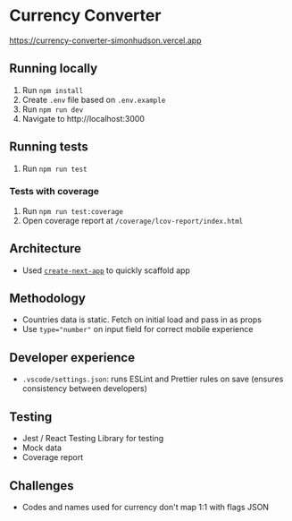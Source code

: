 # Currency Converter

https://currency-converter-simonhudson.vercel.app

## Running locally

1. Run `npm install`
2. Create `.env` file based on `.env.example`
3. Run `npm run dev`
4. Navigate to http://localhost:3000

## Running tests
1. Run `npm run test`

### Tests with coverage
1. Run `npm run test:coverage`
2. Open coverage report at `/coverage/lcov-report/index.html`

## Architecture

- Used [`create-next-app`](https://nextjs.org/docs/pages/api-reference/create-next-app) to quickly scaffold app

## Methodology

- Countries data is static. Fetch on initial load and pass in as props
- Use `type="number"` on input field for correct mobile experience

## Developer experience

- `.vscode/settings.json`: runs ESLint and Prettier rules on save (ensures consistency between developers)

## Testing
- Jest / React Testing Library for testing
- Mock data
- Coverage report

## Challenges

- Codes and names used for currency don't map 1:1 with flags JSON
